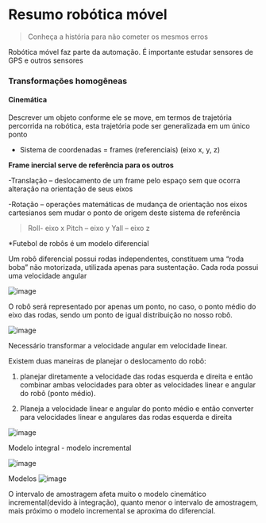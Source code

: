 # Resumo robótica móvel

>Conheça a história para não cometer os mesmos erros

Robótica móvel faz parte da automação. É importante estudar sensores de GPS e outros sensores

### Transformações homogêneas

#### Cinemática

Descrever um objeto conforme ele se move, em termos de trajetória percorrida na robótica, esta trajetória pode ser generalizada em um único ponto

- Sistema de coordenadas = frames (referenciais) (eixo x, y, z)

**Frame inercial serve de referência para os outros**

-Translação – deslocamento de um frame pelo espaço sem que ocorra alteração na orientação de seus eixos

-Rotação – operações matemáticas de mudança de orientação nos eixos cartesianos sem mudar o ponto de origem deste sistema de referência

>Roll- eixo x
>Pitch – eixo y
>Yall – eixo z

*Futebol de robôs é um modelo diferencial

Um robô diferencial possui rodas independentes, constituem uma “roda boba” não motorizada, utilizada apenas para sustentação. Cada roda possui uma velocidade angular

![image](https://user-images.githubusercontent.com/74978653/120084521-4a169f00-c0a7-11eb-8352-73406e4cbba4.png)

O robô será representado por apenas um ponto, no caso, o ponto médio do eixo das rodas, sendo um ponto de igual distribuição no nosso robô. 

![image](https://user-images.githubusercontent.com/74978653/120084528-54d13400-c0a7-11eb-93af-9182d9c58183.png)

Necessário transformar a velocidade angular em velocidade linear.

Existem duas maneiras de planejar o deslocamento do robô: 

1. planejar diretamente a velocidade das rodas esquerda e direita e então combinar ambas velocidades para obter as velocidades linear e angular do robô (ponto médio). 

2. Planeja a velocidade linear e angular do ponto médio e então converter para velocidades linear e angulares das rodas esquerda e direita

![image](https://user-images.githubusercontent.com/74978653/120084536-729e9900-c0a7-11eb-9f00-bb6ebc4353de.png)

Modelo integral - modelo incremental

![image](https://user-images.githubusercontent.com/74978653/124397258-4a790a00-dce5-11eb-9883-eadbe6501c17.png)

Modelos
![image](https://user-images.githubusercontent.com/74978653/124397290-77c5b800-dce5-11eb-93de-6ada136d3f0c.png)

O intervalo de amostragem afeta muito o modelo cinemático incremental(devido à integração), quanto menor o intervalo de amostragem, mais próximo o modelo incremental se aproxima do diferencial.
